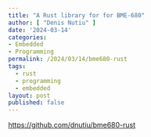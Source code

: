```yaml
---
title: "A Rust library for for BME-680"
author: [ "Denis Nutiu" ]
date: '2024-03-14'
categories:
- Embedded
- Programming
permalink: /2024/03/14/bme680-rust
tags:
  - rust
  - programming
  - embedded
layout: post
published: false
---
```


https://github.com/dnutiu/bme680-rust